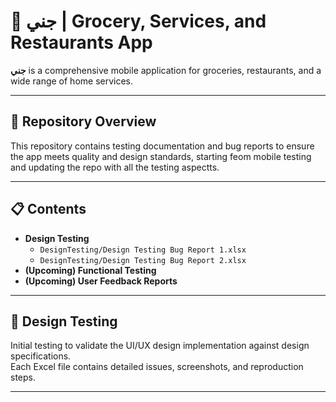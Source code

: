 # 🛒 جني | Grocery, Services, and Restaurants App

**جني** is a comprehensive mobile application for groceries, restaurants, and a wide range of home services.

---

## 📂 Repository Overview

This repository contains testing documentation and bug reports to ensure the app meets quality and design standards, starting feom mobile testing and updating the repo with all the testing aspectts.

---

## 📋 Contents

- **Design Testing**
  - `DesignTesting/Design Testing Bug Report 1.xlsx`
  - `DesignTesting/Design Testing Bug Report 2.xlsx`
- **(Upcoming) Functional Testing**
- **(Upcoming) User Feedback Reports**

---

## 🧪 Design Testing

Initial testing to validate the UI/UX design implementation against design specifications.  
Each Excel file contains detailed issues, screenshots, and reproduction steps.

---



